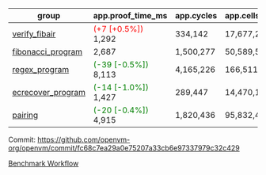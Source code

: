 | group | app.proof_time_ms | app.cycles | app.cells_used | leaf.proof_time_ms | leaf.cycles | leaf.cells_used |
| -- | -- | -- | -- | -- | -- | -- |
| [verify_fibair](https://github.com/openvm-org/openvm/blob/benchmark-results/benchmarks-pr/1596/verify_fibair-fc68c7ea29a0e75207a33cb6e97337979c32c429.md) |<span style='color: red'>(+7 [+0.5%])</span> 1,292 |  334,142 |  17,677,298 |- | - | - |
| [fibonacci_program](https://github.com/openvm-org/openvm/blob/benchmark-results/benchmarks-pr/1596/fibonacci-fc68c7ea29a0e75207a33cb6e97337979c32c429.md) | 2,687 |  1,500,277 |  50,589,503 |- | - | - |
| [regex_program](https://github.com/openvm-org/openvm/blob/benchmark-results/benchmarks-pr/1596/regex-fc68c7ea29a0e75207a33cb6e97337979c32c429.md) |<span style='color: green'>(-39 [-0.5%])</span> 8,113 |  4,165,226 |  166,511,152 |- | - | - |
| [ecrecover_program](https://github.com/openvm-org/openvm/blob/benchmark-results/benchmarks-pr/1596/ecrecover-fc68c7ea29a0e75207a33cb6e97337979c32c429.md) |<span style='color: green'>(-14 [-1.0%])</span> 1,427 |  289,447 |  14,470,186 |- | - | - |
| [pairing](https://github.com/openvm-org/openvm/blob/benchmark-results/benchmarks-pr/1596/pairing-fc68c7ea29a0e75207a33cb6e97337979c32c429.md) |<span style='color: green'>(-20 [-0.4%])</span> 4,915 |  1,820,436 |  95,832,407 |- | - | - |


Commit: https://github.com/openvm-org/openvm/commit/fc68c7ea29a0e75207a33cb6e97337979c32c429

[Benchmark Workflow](https://github.com/openvm-org/openvm/actions/runs/14627260621)
